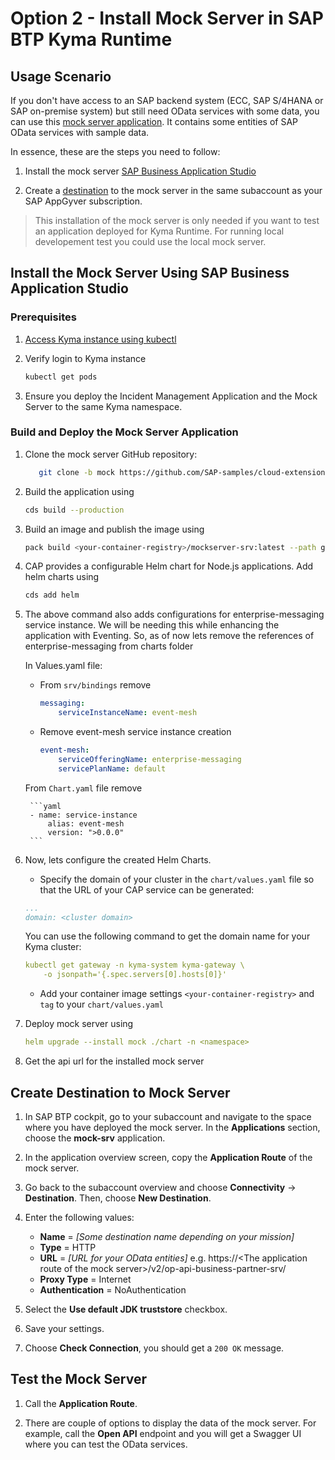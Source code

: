 # Option 2 - Install Mock Server in SAP BTP Kyma Runtime

## Usage Scenario

If you don't have access to an SAP backend system (ECC, SAP S/4HANA or SAP on-premise system) but still need OData services with some data, you can use this [mock server application](https://github.com/SAP-samples/cloud-extension-ecc-business-process/blob/mock/README.md). It contains some entities of SAP OData services with sample data.

In essence, these are the steps you need to follow:
1. Install the mock server [SAP Business Application Studio](#option-1-install-the-mock-server)

2. Create a [destination](#create-destination-to-mock-server) to the mock server in the same subaccount as your SAP AppGyver subscription.

> This installation of the mock server is only needed if you want to test an application deployed for Kyma Runtime. For running local developement test you could use the local mock server. 

## Install the Mock Server Using SAP Business Application Studio

### Prerequisites

1. [Access Kyma instance using kubectl](https://help.sap.com/docs/btp/sap-business-technology-platform/access-kyma-instance-using-kubectl?locale=244dbc262b5c4d37a42cfd7405e4719e.html)

2. Verify login to Kyma instance

    ```bash
    kubectl get pods
    ```

3. Ensure you deploy the Incident Management Application and the Mock Server to the same Kyma namespace.

### Build and Deploy the Mock Server Application

1. Clone the mock server GitHub repository:

   ```bash
      git clone -b mock https://github.com/SAP-samples/cloud-extension-ecc-business-process.git
   ```

2. Build the application using

    ```bash
    cds build --production
    ```

3. Build an image and publish the image using

    ```bash
    pack build <your-container-registry>/mockserver-srv:latest --path gen/srv --builder paketobuildpacks/builder-jammy-base --publish
    ```

4. CAP provides a configurable Helm chart for Node.js applications. Add helm charts using

    ```bash
    cds add helm
    ```

5. The above command also adds configurations for enterprise-messaging service instance. We will be needing this while enhancing the application with Eventing. So, as of now lets remove the references of enterprise-messaging from charts folder

   In Values.yaml file:
   
   - From `srv/bindings` remove
   
        ```yaml
        messaging:
            serviceInstanceName: event-mesh
        ```

   - Remove event-mesh service instance creation

        ```yaml
        event-mesh:
            serviceOfferingName: enterprise-messaging
            servicePlanName: default
        ```

    From `Chart.yaml` file remove
        
        ```yaml
        - name: service-instance
            alias: event-mesh
            version: ">0.0.0"
        ```

6. Now, lets configure the created Helm Charts.

    - Specify the domain of your cluster in the `chart/values.yaml` file so that the URL of your CAP service can be generated:

    ```yaml
    ...
    domain: <cluster domain>
    ```

    You can use the following command to get the domain name for your Kyma cluster:

    ```yaml
    kubectl get gateway -n kyma-system kyma-gateway \
        -o jsonpath='{.spec.servers[0].hosts[0]}'
    ```

    - Add your container image settings `<your-container-registry>` and `tag` to your `chart/values.yaml`

7. Deploy mock server using

    ```yaml
    helm upgrade --install mock ./chart -n <namespace>
    ```   

8. Get the api url for the installed mock server <To DO>

## Create Destination to Mock Server

1. In SAP BTP cockpit, go to your subaccount and navigate to the space where you have deployed the mock server. In the **Applications** section, choose the **mock-srv** application.

2. In the application overview screen, copy the **Application Route** of the mock server.

3. Go back to the subaccount overview and choose **Connectivity** &rarr; **Destination**. Then, choose **New Destination**. 
  1. Enter the following values:

      * **Name** = *[Some destination name depending on your mission]*
      * **Type** = HTTP
      * **URL** = *[URL for your OData entities]* e.g. https://\<The application route of the mock server\>/v2/op-api-business-partner-srv/
      * **Proxy Type** = Internet
      * **Authentication** = NoAuthentication

  2. Select the **Use default JDK truststore** checkbox.

  3. Save your settings.

4. Choose **Check Connection**, you should get a `200 OK` message.

## Test the Mock Server

1. Call the **Application Route**.

2. There are couple of options to display the data of the mock server. For example, call the **Open API** endpoint and you will get a Swagger UI where you can test the OData services.